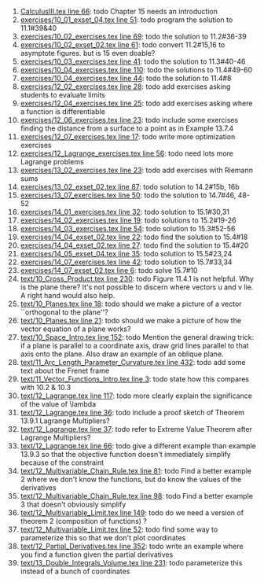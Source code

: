 1. [CalculusIII.tex line 66](../CalculusIII.tex#L66): todo Chapter 15 needs an introduction
1. [exercises/10_01_exset_04.tex line 51](../exercises/10_01_exset_04.tex#L51): todo program the solution to 11.1#39&40
1. [exercises/10_02_exercises.tex line 69](../exercises/10_02_exercises.tex#L69): todo the solution to 11.2#36-39
1. [exercises/10_02_exset_02.tex line 61](../exercises/10_02_exset_02.tex#L61): todo convert 11.2#15,16 to asymptote figures. but is 15 even doable?
1. [exercises/10_03_exercises.tex line 41](../exercises/10_03_exercises.tex#L41): todo the solution to 11.3#40-46
1. [exercises/10_04_exercises.tex line 110](../exercises/10_04_exercises.tex#L110): todo the solutions to 11.4#49-60
1. [exercises/10_04_exercises.tex line 44](../exercises/10_04_exercises.tex#L44): todo the solution to 11.4#8
1. [exercises/12_02_exercises.tex line 28](../exercises/12_02_exercises.tex#L28): todo add exercises asking students to evaluate limits
1. [exercises/12_04_exercises.tex line 25](../exercises/12_04_exercises.tex#L25): todo add exercises asking where a function is differentiable
1. [exercises/12_06_exercises.tex line 23](../exercises/12_06_exercises.tex#L23): todo include some exercises finding the distance from a surface to a point as in Example 13.7.4
1. [exercises/12_07_exercises.tex line 17](../exercises/12_07_exercises.tex#L17): todo write more optimization exercises
1. [exercises/12_Lagrange_exercises.tex line 56](../exercises/12_Lagrange_exercises.tex#L56): todo need lots more Lagrange problems
1. [exercises/13_02_exercises.tex line 23](../exercises/13_02_exercises.tex#L23): todo add exercises with Riemann sums
1. [exercises/13_02_exset_02.tex line 87](../exercises/13_02_exset_02.tex#L87): todo solution to 14.2#15b, 16b
1. [exercises/13_07_exercises.tex line 50](../exercises/13_07_exercises.tex#L50): todo the solution to 14.7#46, 48-52
1. [exercises/14_01_exercises.tex line 32](../exercises/14_01_exercises.tex#L32): todo solution to 15.1#30,31
1. [exercises/14_02_exercises.tex line 19](../exercises/14_02_exercises.tex#L19): todo solutions to 15.2#19-26
1. [exercises/14_03_exercises.tex line 54](../exercises/14_03_exercises.tex#L54): todo solution to 15.3#52-56
1. [exercises/14_04_exset_02.tex line 22](../exercises/14_04_exset_02.tex#L22): todo find the solution to 15.4#18
1. [exercises/14_04_exset_02.tex line 27](../exercises/14_04_exset_02.tex#L27): todo find the solution to 15.4#20
1. [exercises/14_05_exset_04.tex line 35](../exercises/14_05_exset_04.tex#L35): todo solution to 15.5#23,24
1. [exercises/14_07_exercises.tex line 42](../exercises/14_07_exercises.tex#L42): todo solution to 15.7#33,34
1. [exercises/14_07_exset_02.tex line 6](../exercises/14_07_exset_02.tex#L6): todo solve 15.7#10
1. [text/10_Cross_Product.tex line 230](../text/10_Cross_Product.tex#L230): todo Figure 11.4.1 is not helpful. Why is the plane there? It's not possible to discern where vectors u and v lie.  A right hand would also help.
1. [text/10_Planes.tex line 18](../text/10_Planes.tex#L18): todo should we make a picture of a vector ``orthogonal to the plane''?
1. [text/10_Planes.tex line 21](../text/10_Planes.tex#L21): todo should we make a picture of how the vector equation of a plane works?
1. [text/10_Space_Intro.tex line 152](../text/10_Space_Intro.tex#L152): todo Mention the general drawing trick: if a plane is parallel to a coordinate axis, draw grid lines parallel to that axis onto the plane.  Also draw an example of an oblique plane.
1. [text/11_Arc_Length_Parameter_Curvature.tex line 432](../text/11_Arc_Length_Parameter_Curvature.tex#L432): todo add some text about the Frenet frame
1. [text/11_Vector_Functions_Intro.tex line 3](../text/11_Vector_Functions_Intro.tex#L3): todo state how this compares with 10.2 & 10.3
1. [text/12_Lagrange.tex line 117](../text/12_Lagrange.tex#L117): todo more clearly explain the significance of the value of \lambda
1. [text/12_Lagrange.tex line 36](../text/12_Lagrange.tex#L36): todo include a proof sketch of Theorem 13.9.1 Lagrange Multipliers?
1. [text/12_Lagrange.tex line 37](../text/12_Lagrange.tex#L37): todo refer to Extreme Value Theorem after Lagrange Multipliers?
1. [text/12_Lagrange.tex line 66](../text/12_Lagrange.tex#L66): todo give a different example than example 13.9.3 so that the objective function doesn't immediately simplify because of the constraint
1. [text/12_Multivariable_Chain_Rule.tex line 81](../text/12_Multivariable_Chain_Rule.tex#L81): todo Find a better example 2 where we don't know the functions, but do know the values of the derivatives
1. [text/12_Multivariable_Chain_Rule.tex line 98](../text/12_Multivariable_Chain_Rule.tex#L98): todo Find a better example 3 that doesn't obviously simplify
1. [text/12_Multivariable_Limit.tex line 149](../text/12_Multivariable_Limit.tex#L149): todo do we need a version of theorem 2 (composition of functions) ?
1. [text/12_Multivariable_Limit.tex line 52](../text/12_Multivariable_Limit.tex#L52): todo find some way to parameterize this so that we don't plot coordinates
1. [text/12_Partial_Derivatives.tex line 352](../text/12_Partial_Derivatives.tex#L352): todo write an example where you find a function given the partial derivatives
1. [text/13_Double_Integrals_Volume.tex line 231](../text/13_Double_Integrals_Volume.tex#L231): todo parameterize this instead of a bunch of coordinates
